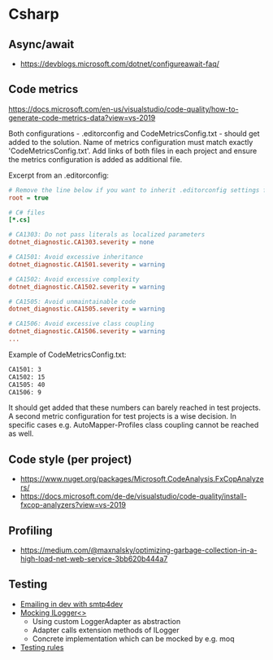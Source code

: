 # Csharp

## Async/await

- <https://devblogs.microsoft.com/dotnet/configureawait-faq/>

## Code metrics

<https://docs.microsoft.com/en-us/visualstudio/code-quality/how-to-generate-code-metrics-data?view=vs-2019>

Both configurations - .editorconfig and CodeMetricsConfig.txt - should get added to the solution. Name of metrics configuration must match exactly 'CodeMetricsConfig.txt'. Add links of both files in each project and ensure the metrics configuration is added as additional file.

Excerpt from an .editorconfig:

```ini
# Remove the line below if you want to inherit .editorconfig settings from higher directories
root = true

# C# files
[*.cs]

# CA1303: Do not pass literals as localized parameters
dotnet_diagnostic.CA1303.severity = none

# CA1501: Avoid excessive inheritance
dotnet_diagnostic.CA1501.severity = warning

# CA1502: Avoid excessive complexity
dotnet_diagnostic.CA1502.severity = warning

# CA1505: Avoid unmaintainable code
dotnet_diagnostic.CA1505.severity = warning

# CA1506: Avoid excessive class coupling
dotnet_diagnostic.CA1506.severity = warning
...
```

Example of CodeMetricsConfig.txt:

```txt
CA1501: 3
CA1502: 15
CA1505: 40
CA1506: 9
```

It should get added that these numbers can barely reached in test projects. A second metric configuration for test projects is a wise decision. In specific cases e.g. AutoMapper-Profiles class coupling cannot be reached as well.

## Code style (per project)

- <https://www.nuget.org/packages/Microsoft.CodeAnalysis.FxCopAnalyzers/>
- <https://docs.microsoft.com/de-de/visualstudio/code-quality/install-fxcop-analyzers?view=vs-2019>

## Profiling

- <https://medium.com/@maxnalsky/optimizing-garbage-collection-in-a-high-load-net-web-service-3bb620b444a7>

## Testing

- [Emailing in dev with smtp4dev](https://github.com/rnwood/smtp4dev)
- [Mocking ILogger<>](https://chrissainty.com/unit-testing-ilogger-in-aspnet-core/)
  - Using custom LoggerAdapter as abstraction
  - Adapter calls extension methods of ILogger
  - Concrete implementation which can be mocked by e.g. moq
- [Testing rules](./csharp/testing_rules.md)
